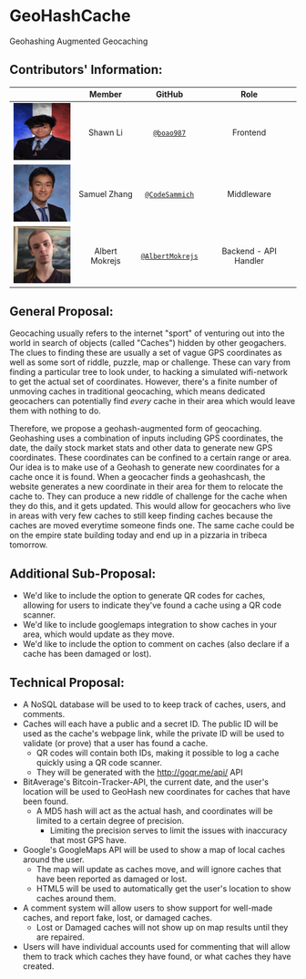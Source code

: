# GeoHashCache
Geohashing Augmented Geocaching

## Contributors' Information:

|                                       |   **Member**   |                   **GitHub**                 |            **Role**            |
|---------------------------------------|:--------------:|:--------------------------------------------:|:------------------------------:|
| <img src="images/shawn.jpg" width="100" height="100" /> | Shawn Li   |[`@boao987`](https://github.com/TyranitarShawn)        | Frontend  |
| <img src="images/samuel.jpg" width="100" height="100" /> | Samuel Zhang |[`@CodeSammich`](https://github.com/CodeSammich)    | Middleware  |
| <img src="images/albert.jpg" width="100" height="100" /> | Albert Mokrejs    |[`@AlbertMokrejs`](https://github.com/AlbertMokrejs)| Backend - API Handler |

## General Proposal:
Geocaching usually refers to the internet "sport" of venturing out into the world in search of objects (called "Caches") hidden by other geogachers. The clues to finding these are usually a set of vague GPS coordinates as well as some sort of riddle, puzzle, map or challenge. These can vary from finding a particular tree to look under, to hacking a simulated wifi-network to get the actual set of coordinates. However, there's a finite number of unmoving caches in traditional geocaching, which means dedicated geocachers can potentially find *every* cache in their area which would leave them with nothing to do.

Therefore, we propose a geohash-augmented form of geocaching. Geohashing uses a combination of inputs including GPS coordinates, the date, the daily stock market stats and other data to generate new GPS coordinates. These coordinates can be confined to a certain range or area. Our idea is to make use of a Geohash to generate new coordinates for a cache once it is found. When a geocacher finds a geohashcash, the website generates a new coordinate in their area for them to relocate the cache to. They can produce a new riddle of challenge for the cache when they do this, and it gets updated. This would allow for geocachers who live in areas with very few caches to still keep finding caches because the caches are moved everytime someone finds one. The same cache could be on the empire state building today and end up in a pizzaria in tribeca tomorrow. 

## Additional Sub-Proposal:
* We'd like to include the option to generate QR codes for caches, allowing for users to indicate they've found a cache using a QR code scanner. 
* We'd like to include googlemaps integration to show caches in your area, which would update as they move.
* We'd like to include the option to comment on caches (also declare if a cache has been damaged or lost).

## Technical Proposal:
* A NoSQL database will be used to to keep track of caches, users, and comments. 
* Caches will each have a public and a secret ID. The public ID will be used as the cache's webpage link, while the private ID will be used to validate (or prove) that a user has found a cache. 
  * QR codes will contain both IDs, making it possible to log a cache quickly using a QR code scanner.
  * They will be generated with the http://goqr.me/api/ API
* BitAverage's Bitcoin-Tracker-API, the current date, and the user's location will be used to GeoHash new coordinates for caches that have been found. 
  * A MD5 hash will act as the actual hash, and coordinates will be limited to a certain degree of precision.
    * Limiting the precision serves to limit the issues with inaccuracy that most GPS have.
* Google's GoogleMaps API will be used to show a map of local caches around the user.
  * The map will update as caches move, and will ignore caches that have been reported as damaged or lost.
  * HTML5 will be used to automatically get the user's location to show caches around them.
* A comment system will allow users to show support for well-made caches, and report fake, lost, or damaged caches.
  * Lost or Damaged caches will not show up on map results until they are repaired.
* Users will have individual accounts used for commenting that will allow them to track which caches they have found, or what caches they have created.

